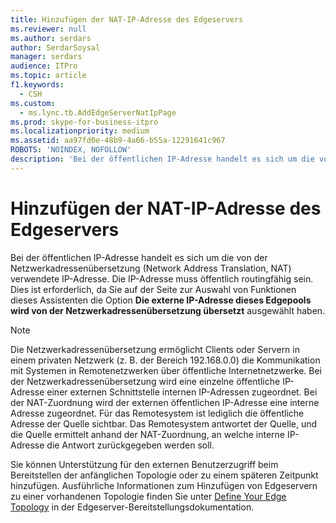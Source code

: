 ```yaml
---
title: Hinzufügen der NAT-IP-Adresse des Edgeservers
ms.reviewer: null
ms.author: serdars
author: SerdarSoysal
manager: serdars
audience: ITPro
ms.topic: article
f1.keywords:
  - CSH
ms.custom:
  - ms.lync.tb.AddEdgeServerNatIpPage
ms.prod: skype-for-business-itpro
ms.localizationpriority: medium
ms.assetid: aa97fd0e-48b9-4a66-b55a-12291641c967
ROBOTS: 'NOINDEX, NOFOLLOW'
description: 'Bei der öffentlichen IP-Adresse handelt es sich um die von der Netzwerkadressenübersetzung (Network Address Translation, NAT) verwendete IP-Adresse. Die IP-Adresse muss öffentlich routingfähig sein. Dies ist erforderlich, da Sie auf der Seite zur Auswahl von Funktionen dieses Assistenten die Option Die externe IP-Adresse dieses Edgepools wird von der Netzwerkadressenübersetzung übersetzt ausgewählt haben.'
---
```


# <a name="add-edge-server-nat-ip"></a>Hinzufügen der NAT-IP-Adresse des Edgeservers

Bei der öffentlichen IP-Adresse handelt es sich um die von der Netzwerkadressenübersetzung (Network Address Translation, NAT) verwendete IP-Adresse. Die IP-Adresse muss öffentlich routingfähig sein. Dies ist erforderlich, da Sie auf der Seite zur Auswahl von Funktionen dieses Assistenten die Option **Die externe IP-Adresse dieses Edgepools wird von der Netzwerkadressenübersetzung übersetzt** ausgewählt haben.

> [!NOTE]
> Die Netzwerkadressenübersetzung ermöglicht Clients oder Servern in einem privaten Netzwerk (z. B. der Bereich 192.168.0.0) die Kommunikation mit Systemen in Remotenetzwerken über öffentliche Internetnetzwerke. Bei der Netzwerkadressenübersetzung wird eine einzelne öffentliche IP-Adresse einer externen Schnittstelle internen IP-Adressen zugeordnet. Bei der NAT-Zuordnung wird der externen öffentlichen IP-Adresse eine interne Adresse zugeordnet. Für das Remotesystem ist lediglich die öffentliche Adresse der Quelle sichtbar. Das Remotesystem antwortet der Quelle, und die Quelle ermittelt anhand der NAT-Zuordnung, an welche interne IP-Adresse die Antwort zurückgegeben werden soll.

Sie können Unterstützung für den externen Benutzerzugriff beim Bereitstellen der anfänglichen Topologie oder zu einem späteren Zeitpunkt hinzufügen. Ausführliche Informationen zum Hinzufügen von Edgeservern zu einer vorhandenen Topologie finden Sie unter [Define Your Edge Topology](/previous-versions/office/lync-server-2013/lync-server-2013-define-your-edge-topology) in der Edgeserver-Bereitstellungsdokumentation.
